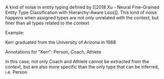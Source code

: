 A kind of noise in entity typing defined by [[2018 Xu - Neural Fine-Grained Entity Type Classification with Hierarchy-Aware Loss]]. This kind of noise happens when assigned types are not only unrelated with the context, but finer than all types related to the context

Example:

Kerr graduated from the University of Arizona in 1988

Annotations for "Kerr": Person, Coach, Athlete

In this case, not only Coach and Athlete cannot be extracted from the context, but are also more specific than the only type that can be inferred, i.e. Person